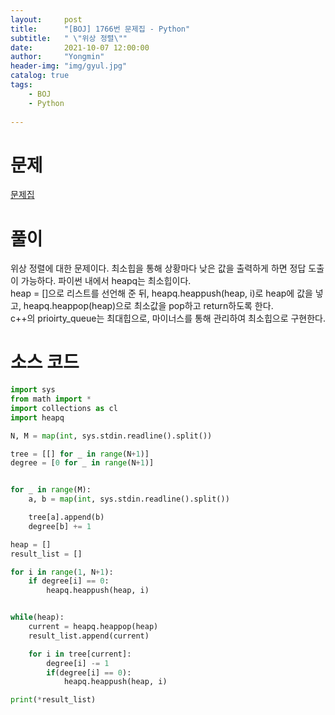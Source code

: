 ```yaml
---
layout:     post
title:      "[BOJ] 1766번 문제집 - Python"
subtitle:   " \"위상 정렬\""
date:       2021-10-07 12:00:00
author:     "Yongmin"
header-img: "img/gyul.jpg"
catalog: true
tags:
    - BOJ
    - Python
  
---
```


# 문제
[문제집](https://www.acmicpc.net/problem/1766)

# 풀이

위상 정렬에 대한 문제이다. 최소힙을 통해 상황마다 낮은 값을 출력하게 하면 정답 도출이 가능하다. 파이썬 내에서 heapq는 최소힙이다.  
heap = []으로 리스트를 선언해 준 뒤, heapq.heappush(heap, i)로 heap에 값을 넣고, heapq.heappop(heap)으로 최소값을 pop하고 return하도록 한다.  
c++의 prioirty_queue는 최대힙으로, 마이너스를 통해 관리하여 최소힙으로 구현한다.

# 소스 코드

```python
import sys
from math import *
import collections as cl
import heapq

N, M = map(int, sys.stdin.readline().split())

tree = [[] for _ in range(N+1)]
degree = [0 for _ in range(N+1)]


for _ in range(M):
    a, b = map(int, sys.stdin.readline().split())

    tree[a].append(b)
    degree[b] += 1

heap = []
result_list = []

for i in range(1, N+1):
    if degree[i] == 0:
        heapq.heappush(heap, i)


while(heap):
    current = heapq.heappop(heap)
    result_list.append(current)

    for i in tree[current]:
        degree[i] -= 1
        if(degree[i] == 0):
            heapq.heappush(heap, i)

print(*result_list)

```
